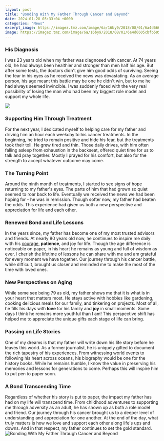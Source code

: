 ```yaml
---
layout: post
title: "Bonding With My Father Through Cancer and Beyond"
date: 2024-01-28 05:33:04 +0000
categories: "News"
excerpt_image: https://imagez.tmz.com/image/6a/16by9/2018/08/01/6a4d6605cbfb595284b1d070368a0c17_xl.jpg
image: https://imagez.tmz.com/image/6a/16by9/2018/08/01/6a4d6605cbfb595284b1d070368a0c17_xl.jpg
---
```


### His Diagnosis
I was 23 years old when my father was diagnosed with cancer. At 74 years old, he had always been healthier and stronger than men half his age. But after some tests, the doctors didn't give him good odds of surviving. Seeing the fear in his eyes as he received the news was devastating. As an average person, his age meant this battle may be one he didn't win, but to me he had always seemed invincible. I was suddenly faced with the very real possibility of losing the man who had been my biggest role model and support my whole life. 

![](https://2dbdd5116ffa30a49aa8-c03f075f8191fb4e60e74b907071aee8.ssl.cf1.rackcdn.com/1393005_1400896079.7808.jpg)
### Supporting Him Through Treatment 
For the next year, I dedicated myself to helping care for my father and driving him an hour each weekday to his cancer treatments. In the beginning, he tried to remain positive and hide his fear, but the treatments took their toll. He grew tired and thin. Those daily drives, with him often falling asleep from exhaustion in the backseat, offered quiet time for us to talk and pray together. Mostly I prayed for his comfort, but also for the strength to accept whatever outcome may come.
### The Turning Point
Around the ninth month of treatments, I started to see signs of hope returning to my father's eyes. The parts of him that had grown so quiet seemed to roar back to life. Eventually we received the news we had been hoping for - he was in remission. Though softer now, my father had beaten the odds. This experience had given us both a new perspective and appreciation for life and each other. 
### Renewed Bond and Life Lessons   
In the years since, my father has become one of my most trusted advisors and friends. At nearly 80 years old now, he continues to inspire me daily with his [courage](https://store.fi.io.vn/xmas-holiday-party-this-is-my-bernard-dog-christmas-pajama-2), **patience**, and joy for life. Though the age difference is noticeable on paper, in his heart he remains as young and full of wisdom as ever. I cherish the lifetime of lessons he can share with me and am grateful for every moment we have together. Our journey through his cancer battle, while difficult, brought us closer and reminded me to make the most of the time with loved ones.
### New Perspectives on Aging
While some see being 79 as old, my father shows me that it is what is in your heart that matters most. He stays active with hobbies like gardening, cooking delicious meals for our family, and tinkering on projects. Most of all, he fills his days with **love** for his family and **joy** in small moments. Some days I think he remains more youthful than I am! This perspective shift has helped me to appreciate the unique gifts each stage of life can bring.
### Passing on Life Stories  
One of my dreams is that my father will write down his life story before he leaves this world. As a former journalist, he is uniquely gifted to document the rich tapestry of his experiences. From witnessing world events to following his heart across oceans, his biography would be one for the history books. While he remains humble, I know the value in preserving his memories and lessons for generations to come. Perhaps this will inspire him to put pen to paper soon.
### A Bond Transcending Time
Regardless of whether his story is put to paper, the impact my father has had on my life will transcend time. From childhood adventures to supporting me through adversity as an adult, he has shown up as both a role model and friend. Our journey through his cancer brought us to a deeper level of understanding and appreciation for one another. At the end of the day, what truly matters is how we love and support each other along life's ups and downs. And in that respect, my father continues to set the gold standard.
![Bonding With My Father Through Cancer and Beyond](https://imagez.tmz.com/image/6a/16by9/2018/08/01/6a4d6605cbfb595284b1d070368a0c17_xl.jpg)